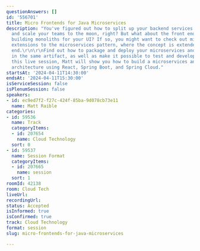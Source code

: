 ```yaml
---
questionAnswers: []
id: '556701'
title: Micro Frontends for Java Microservices
description: "You've figured out how to split up your backend services into microservices
  and scale your teams to the moon, right? But what about the front end? Are you still
  building monoliths for your UI? If so, you might want to check out micro frontends—basically
  extensions to the microservices pattern, where the concept is extended to the front
  end.\r\n\r\nFind out how to package and deploy your microservices and their UIs
  in the same artifact, as well as make it possible to test and develop them independently.\r\n\r\nIn
  this live session, Matt will show you how to build a microservices and micro frontends
  architecture using React, Spring Boot, and Spring Cloud."
startsAt: '2024-04-11T14:30:00'
endsAt: '2024-04-11T15:30:00'
isServiceSession: false
isPlenumSession: false
speakers:
- id: ec9ed7f2-f27c-424f-85ba-9d078cb73e11
  name: Matt Raible
categories:
- id: 59536
  name: Track
  categoryItems:
  - id: 207654
    name: Cloud Technology
  sort: 0
- id: 59537
  name: Session Format
  categoryItems:
  - id: 207665
    name: session
  sort: 1
roomId: 42138
room: Cloud Tech
liveUrl: 
recordingUrl: 
status: Accepted
isInformed: true
isConfirmed: true
track: Cloud Technology
format: session
slug: micro-frontends-for-java-microservices

---
```

